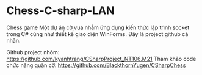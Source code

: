 # Chess-C-sharp-LAN
Chess game 
Một dự án cờ vua nhằm ứng dụng kiến thức lập trình socket trong C# cũng như thiết kế giao diện WinForms.
Đây là project github cá nhân. 

Github project nhóm: https://github.com/kyanhtrang/CSharpProject_NT106.M21
Tham khảo code chức năng quân cờ: https://github.com/BlackthornYugen/CSharpChess

